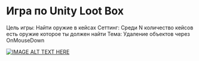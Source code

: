 # Игра по Unity Loot Box
Цель игры: Найти оружие в кейсах
Сеттинг: Среди N количество кейсов есть оружие которое ты должен найти 
Тема: Удаление объектов через OnMouseDown

[![IMAGE ALT TEXT HERE](https://img.youtube.com/vi/3q33RH1YNlw/0.jpg)](https://www.youtube.com/watch?v=3q33RH1YNlw)

